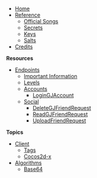 - [Home](/)
- [Reference]()
    - [Official Songs](/reference/songs)
    - [Secrets](/reference/secrets)
    - [Keys](/reference/keys)
    - [Salts](/reference/salts)
- [Credits](/)

**Resources**

- [Endpoints]()
    - [Important Information](/endpoints/generic)
    - [Levels]()
    - [Accounts]()
        - [LoginGJAccount](/endpoints/account/loginGJAccount.md)
    - [Social]()
        - [DeleteGJFriendRequest](/endpoints/social/deleteGJFriendRequests20.md)
        - [ReadGJFriendRequest](/endpoints/social/readGJFriendRequest20.md)
        - [UploadFriendRequest](/endpoints/social/uploadFriendRequest20.md)

**Topics**

- [Client]()
    - [Tags](/Topics/client/tags)
    - [Cocos2d-x](/Topics/client/cocos2d-x)
- [Algorithms]()
    - [Base64](/topics/Algorithms/base64.md)